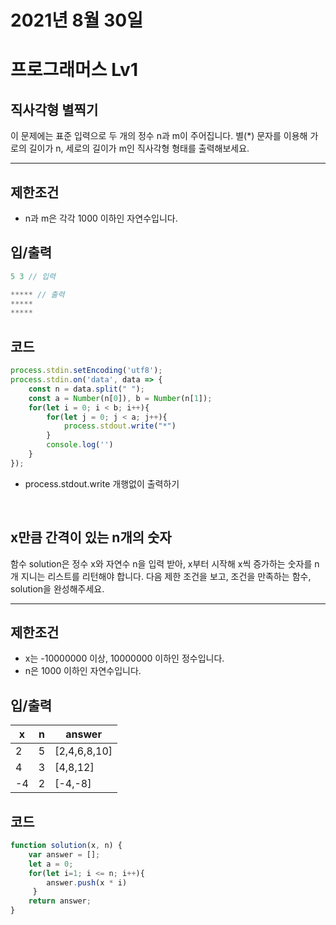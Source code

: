 # 2021년 8월 30일
# 프로그래머스 Lv1
## 직사각형 별찍기
이 문제에는 표준 입력으로 두 개의 정수 n과 m이 주어집니다.
별(*) 문자를 이용해 가로의 길이가 n, 세로의 길이가 m인 직사각형 형태를 출력해보세요.
***

## 제한조건 
- n과 m은 각각 1000 이하인 자연수입니다.
## 입/출력
```javascript
5 3 // 입력

***** // 출력
*****
*****
```
## 코드
```javascript
process.stdin.setEncoding('utf8');
process.stdin.on('data', data => {
    const n = data.split(" ");
    const a = Number(n[0]), b = Number(n[1]);
    for(let i = 0; i < b; i++){
        for(let j = 0; j < a; j++){
            process.stdout.write("*")
        }
        console.log('')
    }
});
```
- process.stdout.write 개행없이 출력하기

<br>

## x만큼 간격이 있는 n개의 숫자
함수 solution은 정수 x와 자연수 n을 입력 받아, x부터 시작해 x씩 증가하는 숫자를 n개 지니는 리스트를 리턴해야 합니다. 다음 제한 조건을 보고, 조건을 만족하는 함수, solution을 완성해주세요.
***

## 제한조건 
- x는 -10000000 이상, 10000000 이하인 정수입니다.
- n은 1000 이하인 자연수입니다.
## 입/출력

|x|n|answer|
|------|---|---|
|2|5|[2,4,6,8,10]|
|4|3|[4,8,12]|
|-4|2|[-4,-8]|

## 코드
```javascript
function solution(x, n) {
    var answer = [];
    let a = 0;
    for(let i=1; i <= n; i++){
        answer.push(x * i)
     }
    return answer;
}
```